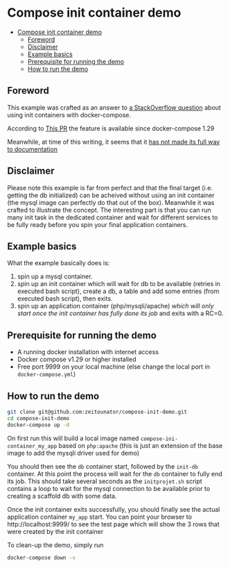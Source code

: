# Compose init container demo
<!--ts-->
   * [Compose init container demo](#mvp-compose-init-container-demo)
      * [Foreword](#foreword)
      * [Disclaimer](#disclaimer)
      * [Example basics](#example-basics)
      * [Prerequisite for running the demo](#prerequisite-for-running-the-demo)
      * [How to run the demo](#how-to-run-the-demo)

<!-- Added by: olcla, at: dim 12 déc 2021 19:29:59 CET -->

<!--te-->

## Foreword
This example was crafted as an answer to [a StackOverflow question](https://stackoverflow.com/questions/70322031/does-docker-compose-support-init-container)
about using init containers with docker-compose.

According to [This PR](https://github.com/docker/compose-cli/issues/1499) the feature is available since docker-compose 1.29

Meanwhile, at time of this writing, it seems that it [has not made its full way to documentation](https://github.com/docker/docker.github.io/issues/12633)

## Disclaimer
Please note this example is far from perfect and that the final target (i.e. getting the db initialized) can be
acheived without using an init container (the mysql image can perfectly do that out of the box). Meanwhile it was crafted
to illustrate the concept. The interesting part is that you can run many init task in the dedicated container and
wait for different services to be fully ready before you spin your final application containers.

## Example basics
What the example basically does is:
1. spin up a mysql container.
2. spin up an init container which will wait for db to be available (retries in executed bash script),
   create a db, a table and add some entries (from executed bash script), then exits.
3. spin up an application container (php/mysqli/apache) *which will only start once the init container has fully done
   its job* and exits with a RC=0.

## Prerequisite for running the demo
* A running docker installation with internet access
* Docker compose v1.29 or higher installed
* Free port 9999 on your local machine (else change the local port in `docker-compose.yml`)

## How to run the demo
```bash
git clone git@github.com:zeitounator/compose-init-demo.git
cd compose-init-demo
docker-compose up -d
```

On first run this will build a local image named `compose-ini-container_my_app` based on `php:apache` (this is just an
extension of the base image to add the mysqli driver used for demo)

You should then see the `db` container start, followed by the `init-db` container. At this point the process will wait
for the `db` container to fully end its job. This should take several seconds as the `initprojet.sh` script contains a
loop to wait for the mysql connection to be available prior to creating a scaffold db with some data.

Once the init container exits successfully, you should finally see the actual application container `my_app` start.
You can point your browser to http://localhost:9999/ to see the test page which will show the 3 rows that were created
by the init container

To clean-up the demo, simply run
```bash
docker-compose down -v
```

